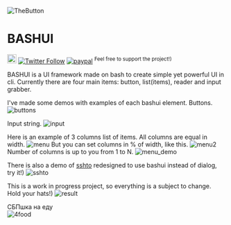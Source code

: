![TheButton](https://habrastorage.org/getpro/habr/upload_files/940/cb2/329/940cb23290e6236234289b9743f72a6d.png)

<h1>BASHUI</h1>

<a href="https://t.me/sshtobash"><img src="https://telegram.org/img/website_icon.svg" width="21"></a>
[![Twitter Follow](https://img.shields.io/twitter/follow/Vaniacer?style=social)](https://twitter.com/Vaniacer)
[![paypal](https://img.shields.io/badge/Donate-PayPal-green.svg)](https://paypal.me/sshto?locale.x=en_US) <sup>Feel free to support the project!)</sup></br>

BASHUI is a UI framework made on bash to create simple yet powerful UI in cli.
Currently there are four main items: button, list(items), reader and input grabber.

I've made some demos with examples of each bashui element. Buttons.
![buttons](https://habrastorage.org/getpro/habr/upload_files/39c/3f9/b61/39c3f9b612b1ac081174024d66fc4c20.gif)

Input string.
![input](https://habrastorage.org/getpro/habr/upload_files/44f/724/add/44f724add09b61a4d65fd1751ebdb0f6.gif)

Here is an example of 3 columns list of items. All columns are equal in width.
![menu](https://habrastorage.org/getpro/habr/upload_files/aa4/2df/78d/aa42df78da9d17fe11702f2120b03f1f.png)
But you can set columns in % of width, like this.
![menu2](https://habrastorage.org/getpro/habr/upload_files/6b1/363/e85/6b1363e854ab01c9a455cd5bec8de6ca.png)
Number of columns is up to you from 1 to N.
![menu_demo](https://habrastorage.org/getpro/habr/upload_files/280/2e6/ce2/2802e6ce247d3d2d500abf70f8ca9bd8.gif)

There is also a demo of [sshto](https://github.com/vaniacer/sshto) redesigned to use bashui instead of dialog, try it!)
![sshto](https://github.com/vaniacer/bashui/assets/18072680/1e66ab3b-66b6-4636-b035-ba8d6ba5390b)

This is a work in progress project, so everything is a subject to change.
Hold your hats!)
![result](https://habrastorage.org/getpro/habr/upload_files/1a3/29e/f0c/1a329ef0c6761529ed347514fba314a1.gif)

СБПшка на еду<br/>
![4food](https://github.com/user-attachments/assets/db4500f2-3399-469c-995e-808b87c48f1e)
